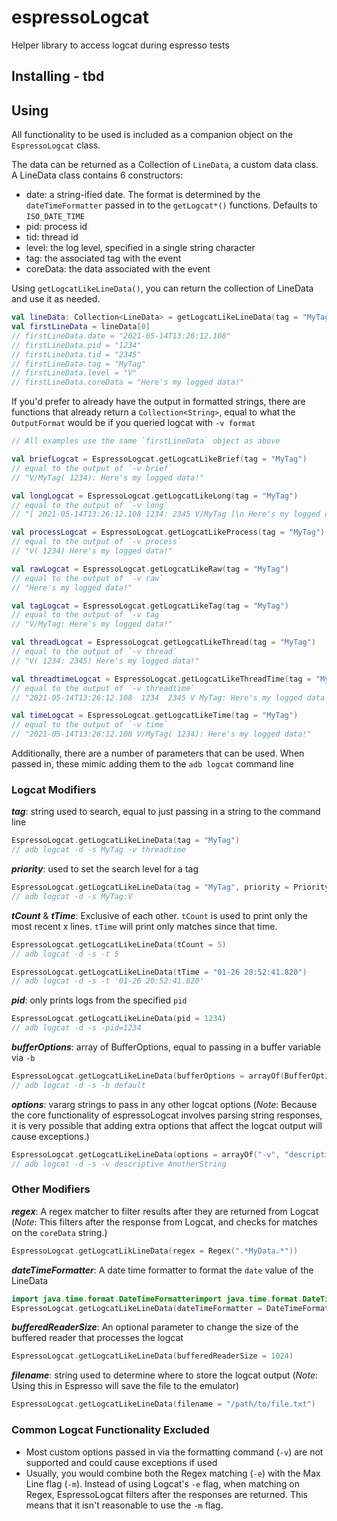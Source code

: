 # espressoLogcat
Helper library to access logcat during espresso tests

## Installing - tbd

## Using
All functionality to be used is included as a companion object on the `EspressoLogcat` class.

The data can be returned as a Collection of `LineData`, a custom data class. A LineData class contains 6 constructors:
- date: a string-ified date. The format is determined by the `dateTimeFormatter` passed in to the `getLogcat*()` functions. Defaults to `ISO_DATE_TIME`
- pid: process id
- tid: thread id
- level: the log level, specified in a single string character
- tag: the associated tag with the event
- coreData: the data associated with the event

Using `getLogcatLikeLineData()`, you can return the collection of LineData and use it as needed.
```kotlin
val lineData: Collection<LineData> = getLogcatLikeLineData(tag = "MyTag")
val firstLineData = lineData[0]
// firstLineData.date = "2021-05-14T13:26:12.108"
// firstLineData.pid = "1234"
// firstLineData.tid = "2345"
// firstLineData.tag = "MyTag"
// firstLineData.level = "V"
// firstLineData.coreData = "Here's my logged data!"
```

If you'd prefer to already have the output in formatted strings, there are functions that already return a `Collection<String>`,
equal to what the `OutputFormat` would be if you queried logcat with `-v format`

```kotlin
// All examples use the same `firstLineData` object as above

val briefLogcat = EspressoLogcat.getLogcatLikeBrief(tag = "MyTag")
// equal to the output of `-v brief`
// "V/MyTag( 1234): Here's my logged data!"

val longLogcat = EspressoLogcat.getLogcatLikeLong(tag = "MyTag")
// equal to the output of `-v long`
// "[ 2021-05-14T13:26:12.108 1234: 2345 V/MyTag ]\n Here's my logged data!"

val processLogcat = EspressoLogcat.getLogcatLikeProcess(tag = "MyTag")
// equal to the output of `-v process`
// "V( 1234) Here's my logged data!"

val rawLogcat = EspressoLogcat.getLogcatLikeRaw(tag = "MyTag")
// equal to the output of `-v raw`
// "Here's my logged data!"

val tagLogcat = EspressoLogcat.getLogcatLikeTag(tag = "MyTag")
// equal to the output of `-v tag`
// "V/MyTag: Here's my logged data!"

val threadLogcat = EspressoLogcat.getLogcatLikeThread(tag = "MyTag")
// equal to the output of `-v thread`
// "V( 1234: 2345) Here's my logged data!"

val threadtimeLogcat = EspressoLogcat.getLogcatLikeThreadTime(tag = "MyTag")
// equal to the output of `-v threadtime`
// "2021-05-14T13:26:12.108  1234  2345 V MyTag: Here's my logged data!"

val timeLogcat = EspressoLogcat.getLogcatLikeTime(tag = "MyTag")
// equal to the output of `-v time`
// "2021-05-14T13:26:12.108 V/MyTag( 1234): Here's my logged data!"
```

Additionally, there are a number of parameters that can be used. When passed in, these mimic adding them to the `adb logcat` command line

### Logcat Modifiers
_**tag**_: string used to search, equal to just passing in a string to the command line
```kotlin
EspressoLogcat.getLogcatLikeLineData(tag = "MyTag")
// adb logcat -d -s MyTag -v threadtime
```

_**priority**_: used to set the search level for a tag
```kotlin
EspressoLogcat.getLogcatLikeLineData(tag = "MyTag", priority = Priority.VERBOSE)
// adb logcat -d -s MyTag:V
```

_**tCount**_ & _**tTime**_: Exclusive of each other. `tCount` is used to print only the most recent x lines. `tTime` will print only matches since that time.
```kotlin
EspressoLogcat.getLogcatLikeLineData(tCount = 5)
// adb logcat -d -s -t 5

EspressoLogcat.getLogcatLikeLineData(tTime = "01-26 20:52:41.820")
// adb logcat -d -s -t '01-26 20:52:41.820'
```

_**pid**_: only prints logs from the specified `pid`
```kotlin
EspressoLogcat.getLogcatLikeLineData(pid = 1234)
// adb logcat -d -s -pid=1234
```

_**bufferOptions**_: array of BufferOptions, equal to passing in a buffer variable via `-b`
```kotlin
EspressoLogcat.getLogcatLikeLineData(bufferOptions = arrayOf(BufferOptions.DEFAULT))
// adb logcat -d -s -b default
```

_**options**_: vararg strings to pass in any other logcat options
(_Note_: Because the core functionality of espressoLogcat involves parsing string responses, it is very possible that adding
  extra options that affect the logcat output will cause exceptions.)
```kotlin
EspressoLogcat.getLogcatLikeLineData(options = arrayOf("-v", "descriptive", "AnotherString"))
// adb logcat -d -s -v descriptive AnotherString
```

### Other Modifiers
_**regex**_: A regex matcher to filter results after they are returned from Logcat
(_Note_: This filters after the response from Logcat, and checks for matches on the `coreData` string.)
```kotlin
EspressoLogcat.getLogcatLikLineData(regex = Regex(".*MyData.*"))
```
_**dateTimeFormatter**_: A date time formatter to format the `date` value of the LineData
```kotlin
import java.time.format.DateTimeFormatterimport java.time.format.DateTimeFormatter
EspressoLogcat.getLogcatLikeLineData(dateTimeFormatter = DateTimeFormatter.BASIC_ISO_DATE)
```
_**bufferedReaderSize**_: An optional parameter to change the size of the buffered reader that processes the logcat
```kotlin
EspressoLogcat.getLogcatLikeLineData(bufferedReaderSize = 1024)
```
_**filename**_: string used to determine where to store the logcat output
(_Note_: Using this in Espresso will save the file to the emulator)
```kotlin
EspressoLogcat.getLogcatLikeLineData(filename = "/path/to/file.txt")
```

### Common Logcat Functionality Excluded
- Most custom options passed in via the formatting command (`-v`) are not supported and could cause exceptions if used
- Usually, you would combine both the Regex matching (`-e`) with the Max Line flag (`-m`). Instead of using
Logcat's `-e` flag, when matching on Regex, EspressoLogcat filters after the responses are returned. This means that
  it isn't reasonable to use the `-m` flag.